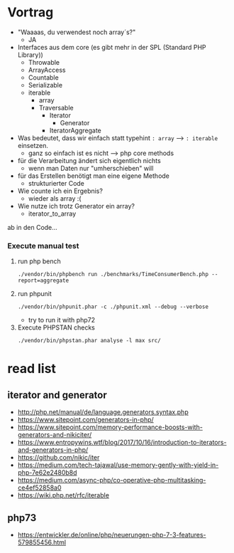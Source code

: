 # Vortrag

* "Waaaas, du verwendest noch array´s?"
    * JA
* Interfaces aus dem core (es gibt mehr in der SPL (Standard PHP Library))
   * Throwable
   * ArrayAccess
   * Countable
   * Serializable
   * iterable
        * array
        * Traversable
            * Iterator
                * Generator
            * IteratorAggregate
* Was bedeutet, dass wir einfach statt typehint `: array` --> `: iterable` einsetzen.
    * ganz so einfach ist es nicht --> php core methods
* für die Verarbeitung ändert sich eigentlich nichts
    * wenn man Daten nur "umherschieben" will 
* für das Erstellen benötigt man eine eigene Methode
    * strukturierter Code
* Wie counte ich ein Ergebnis?
    * wieder als array :(
* Wie nutze ich trotz Generator ein array?
    * iterator_to_array

ab in den Code...

### Execute manual test
1. run php bench
    ```
    ./vendor/bin/phpbench run ./benchmarks/TimeConsumerBench.php --report=aggregate
    ```
2. run phpunit
    ```
    ./vendor/bin/phpunit.phar -c ./phpunit.xml --debug --verbose
    ```
    * try to run it with php72
3. Execute PHPSTAN checks
    ```
    ./vendor/bin/phpstan.phar analyse -l max src/
    ```
    
# read list
## iterator and generator
* http://php.net/manual/de/language.generators.syntax.php
* https://www.sitepoint.com/generators-in-php/
* https://www.sitepoint.com/memory-performance-boosts-with-generators-and-nikiciter/
* https://www.entropywins.wtf/blog/2017/10/16/introduction-to-iterators-and-generators-in-php/ 
* https://github.com/nikic/iter
* https://medium.com/tech-tajawal/use-memory-gently-with-yield-in-php-7e62e2480b8d
* https://medium.com/async-php/co-operative-php-multitasking-ce4ef52858a0
* https://wiki.php.net/rfc/iterable

## php73
* https://entwickler.de/online/php/neuerungen-php-7-3-features-579855456.html
